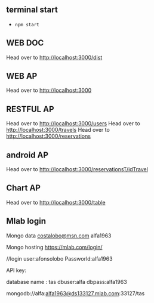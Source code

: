 
## terminal start
* `npm start`
## WEB DOC
Head over to [http://localhost:3000/dist](http://localhost:3000/dist)
## WEB AP
Head over to [http://localhost:3000](http://localhost:3000)
## RESTFUL AP
Head over to [http://localhost:3000/users](http://localhost:3000/users)
Head over to [http://localhost:3000/travels](http://localhost:3000/traves)
Head over to [http://localhost:3000/reservations](http://localhost:3000/reservations)
## android  AP
Head over to [http://localhost:3000/reservationsT/idTravel](http://localhost:3000/reservationsT/idTravel)
## Chart AP
Head over to [http://localhost:3000/table](http://localhost:3000/table)

## Mlab login
Mongo data 
costalobo@msn.com
alfa1963

Mongo hosting
https://mlab.com/login/

//login
user:afonsolobo
Passworld:alfa1963

API key: 

database name : tas
dbuser:alfa
dbpass:alfa1963

mongodb://alfa:alfa1963@ds133127.mlab.com:33127/tas
